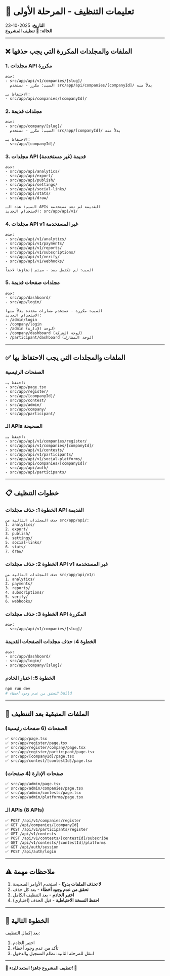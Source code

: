 # 🧹 تعليمات التنظيف - المرحلة الأولى

**التاريخ:** 2025-10-23  
**الحالة:** 🔄 **تنظيف المشروع**

---

## ❌ الملفات والمجلدات المكررة التي يجب حذفها

### 1. مجلدات API مكررة
```
حذف:
- src/app/api/v1/companies/[slug]/
  السبب: مكرر - نستخدم src/app/api/companies/[companyId]/ بدلاً منه

الاحتفاظ بـ:
- src/app/api/companies/[companyId]/
```

### 2. مجلدات قديمة
```
حذف:
- src/app/company/[slug]/
  السبب: مكرر - نستخدم src/app/[companyId]/ بدلاً منه

الاحتفاظ بـ:
- src/app/[companyId]/
```

### 3. مجلدات API قديمة (غير مستخدمة)
```
حذف:
- src/app/api/analytics/
- src/app/api/export/
- src/app/api/publish/
- src/app/api/settings/
- src/app/api/social-links/
- src/app/api/stats/
- src/app/api/draw/

السبب: هذه الـ APIs القديمة لم تعد مستخدمة
الاستخدام الجديد: src/app/api/v1/
```

### 4. مجلدات API v1 غير المستخدمة
```
حذف:
- src/app/api/v1/analytics/
- src/app/api/v1/payments/
- src/app/api/v1/reports/
- src/app/api/v1/subscriptions/
- src/app/api/v1/verify/
- src/app/api/v1/webhooks/

السبب: لم تكتمل بعد - سيتم إنشاؤها لاحقاً
```

### 5. مجلدات صفحات قديمة
```
حذف:
- src/app/dashboard/
- src/app/login/

السبب: مكررة - نستخدم مسارات محددة بدلاً منها
الاستخدام الجديد:
- /admin/login
- /company/login
- /admin (لوحة الإدارة)
- /company/dashboard (لوحة الشركة)
- /participant/dashboard (لوحة المشارك)
```

---

## ✅ الملفات والمجلدات التي يجب الاحتفاظ بها

### الصفحات الرئيسية
```
احتفظ بـ:
- src/app/page.tsx
- src/app/register/
- src/app/[companyId]/
- src/app/contest/
- src/app/admin/
- src/app/company/
- src/app/participant/
```

### الـ APIs الصحيحة
```
احتفظ بـ:
- src/app/api/v1/companies/register/
- src/app/api/v1/companies/[companyId]/
- src/app/api/v1/contests/
- src/app/api/v1/participants/
- src/app/api/v1/social-platforms/
- src/app/api/companies/[companyId]/
- src/app/api/auth/
- src/app/api/participants/
```

---

## 📋 خطوات التنظيف

### الخطوة 1: حذف مجلدات API القديمة
```
حذف المجلدات التالية من src/app/api/:
1. analytics/
2. export/
3. publish/
4. settings/
5. social-links/
6. stats/
7. draw/
```

### الخطوة 2: حذف مجلدات API v1 غير المستخدمة
```
حذف المجلدات التالية من src/app/api/v1/:
1. analytics/
2. payments/
3. reports/
4. subscriptions/
5. verify/
6. webhooks/
```

### الخطوة 3: حذف مجلدات API المكررة
```
حذف:
- src/app/api/v1/companies/[slug]/
```

### الخطوة 4: حذف مجلدات الصفحات القديمة
```
حذف:
- src/app/dashboard/
- src/app/login/
- src/app/company/[slug]/
```

### الخطوة 5: اختبار الخادم
```bash
npm run dev
# التحقق من عدم وجود أخطاء build
```

---

## 🎯 الملفات المتبقية بعد التنظيف

### الصفحات (6 صفحات رئيسية)
```
✅ src/app/page.tsx
✅ src/app/register/page.tsx
✅ src/app/register/company/page.tsx
✅ src/app/register/participant/page.tsx
✅ src/app/[companyId]/page.tsx
✅ src/app/contest/[contestId]/page.tsx
```

### صفحات الإدارة (4 صفحات)
```
✅ src/app/admin/page.tsx
✅ src/app/admin/companies/page.tsx
✅ src/app/admin/contests/page.tsx
✅ src/app/admin/platforms/page.tsx
```

### الـ APIs (8 APIs)
```
✅ POST /api/v1/companies/register
✅ GET /api/companies/[companyId]
✅ POST /api/v1/participants/register
✅ GET /api/v1/contests
✅ POST /api/v1/contests/[contestId]/subscribe
✅ GET /api/v1/contests/[contestId]/platforms
✅ GET /api/auth/session
✅ POST /api/auth/login
```

---

## ⚠️ ملاحظات مهمة

1. **لا تحذف الملفات يدويًا** - استخدم الأوامر الصحيحة
2. **تحقق من عدم وجود أخطاء** - بعد كل حذف
3. **اختبر الخادم** - بعد التنظيف الكامل
4. **احفظ النسخة الاحتياطية** - قبل الحذف (اختياري)

---

## 🚀 الخطوة التالية

بعد إكمال التنظيف:
1. اختبر الخادم
2. تأكد من عدم وجود أخطاء
3. انتقل للمرحلة الثانية: نظام التسجيل والدخول

---

**🧹 تنظيف المشروع جاهز! استعد للبدء! 🚀**
